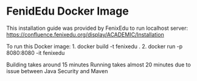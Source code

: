 # FenidEdu Docker Image

This installation guide was provided by FenixEdu to run localhost server:
https://confluence.fenixedu.org/display/ACADEMIC/Installation

To run this Docker image:
    1. docker build -t fenixedu .
    2. docker run -p 8080:8080 -it fenixedu

Building takes around 15 minutes
Running takes almost 20 minutes due to issue between Java Security and Maven
